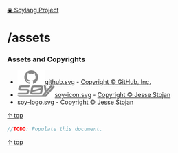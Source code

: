 [◉ Soylang Project](../README.md)

<!-- -------------------------- TITLE -------------------------- -->
# /assets

<!-- ------------------ Assets and Copyrights ------------------ -->
### Assets and Copyrights
- ![GitHub Logo](./github.svg)[github.svg](./github.svg) - [Copyright © GitHub, Inc.](https://github.com/logos)
- ![Soy Logo](./soy-icon.svg)[soy-icon.svg](./soy-icon.svg) - [Copyright © Jesse Stojan](https://soylang.org/logos)
- [soy-logo.svg](./soy-logo.svg) - [Copyright © Jesse Stojan](https://soylang.org/logos)

[↑ top](#)

```cpp
//TODO: Populate this document.
```

[↑ top](#)
